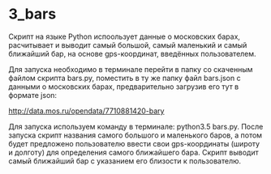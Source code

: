 # 3_bars

Скрипт на языке Python испоользует данные о московских барах, расчитывает и выводит самый большой, самый маленький и самый ближайший бар, на основе gps-координат, введённых пользователем.

Для запуска необходимо в терминале перейти в папку со скаченным файлом скрипта bars.py, поместить в ту же папку файл bars.json с данными о московских барах, предварительно загрузив его тут в формате json:

http://data.mos.ru/opendata/7710881420-bary

Для запуска используем команду в терминале:
python3.5 bars.py.
После запуска скрипт названия самого большого и маленького баров, а потом будет предложено пользователю ввести свои gps-координаты (широту и долготу) для определения самого ближайшего бара. Скрипт выводит самый ближайший бар с указанием его близости к пользователю.


